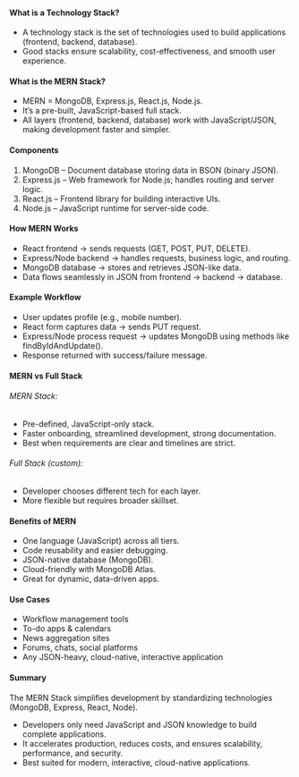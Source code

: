 #### What is a Technology Stack?

* A technology stack is the set of technologies used to build applications (frontend, backend, database).
* Good stacks ensure scalability, cost-effectiveness, and smooth user experience.





#### What is the MERN Stack?

* MERN = MongoDB, Express.js, React.js, Node.js.
* It’s a pre-built, JavaScript-based full stack.
* All layers (frontend, backend, database) work with JavaScript/JSON, making development faster and simpler.





#### Components

1. MongoDB – Document database storing data in BSON (binary JSON).
2. Express.js – Web framework for Node.js; handles routing and server logic.
3. React.js – Frontend library for building interactive UIs.
4. Node.js – JavaScript runtime for server-side code.





#### How MERN Works

* React frontend → sends requests (GET, POST, PUT, DELETE).
* Express/Node backend → handles requests, business logic, and routing.
* MongoDB database → stores and retrieves JSON-like data.
* Data flows seamlessly in JSON from frontend → backend → database.





#### Example Workflow

* User updates profile (e.g., mobile number).
* React form captures data → sends PUT request.
* Express/Node process request → updates MongoDB using methods like findByIdAndUpdate().
* Response returned with success/failure message.





#### MERN vs Full Stack

###### MERN Stack:

* Pre-defined, JavaScript-only stack.
* Faster onboarding, streamlined development, strong documentation.
* Best when requirements are clear and timelines are strict.



###### Full Stack (custom):

* Developer chooses different tech for each layer.
* More flexible but requires broader skillset.





#### Benefits of MERN

* One language (JavaScript) across all tiers.
* Code reusability and easier debugging.
* JSON-native database (MongoDB).
* Cloud-friendly with MongoDB Atlas.
* Great for dynamic, data-driven apps.





#### Use Cases

* Workflow management tools
* To-do apps & calendars
* News aggregation sites
* Forums, chats, social platforms
* Any JSON-heavy, cloud-native, interactive application





#### Summary
The MERN Stack simplifies development by standardizing technologies (MongoDB, Express, React, Node).

* Developers only need JavaScript and JSON knowledge to build complete applications.
* It accelerates production, reduces costs, and ensures scalability, performance, and security.
* Best suited for modern, interactive, cloud-native applications.
